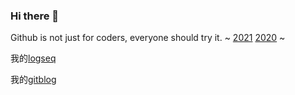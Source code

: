 ### Hi there 👋

Github is not just for coders, everyone should try it.
~
[2021](https://github.com/Daydog/2021)
[2020](https://github.com/Daydog/2020)
~

我的[logseq](https://github.com/Daydog/logseq)

我的[gitblog](https://github.com/Daydog/gitblog)



<!--
**Daydog/Daydog** is a ✨ _special_ ✨ repository because its `README.md` (this file) appears on your GitHub profile.

Here are some ideas to get you started:

- 🔭 I’m currently working on ...
- 🌱 I’m currently learning ...
- 👯 I’m looking to collaborate on ...
- 🤔 I’m looking for help with ...
- 💬 Ask me about ...
- 📫 How to reach me: ...
- 😄 Pronouns: ...
- ⚡ Fun fact: ...
-->
